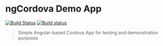 # ngCordova Demo App

[![Build Status](https://travis-ci.org/hypery2k/cordova-demo-app.svg?branch=master)](https://travis-ci.org/hypery2k/cordova-demo-app) [![Build status](https://ci.appveyor.com/api/projects/status/gedkdbsx9songcg3?svg=true)](https://ci.appveyor.com/project/hypery2k/cordova-demo-app)

> Simple Angular-based Cordova App for testing and demonstration purposes

